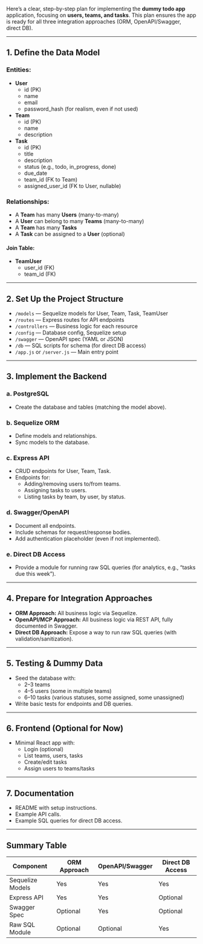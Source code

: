 Here’s a clear, step-by-step plan for implementing the **dummy todo app** application, focusing on **users, teams, and tasks**. This plan ensures the app is ready for all three integration approaches (ORM, OpenAPI/Swagger, direct DB).

---

## 1. **Define the Data Model**

### Entities:
- **User**
  - id (PK)
  - name
  - email
  - password_hash (for realism, even if not used)
- **Team**
  - id (PK)
  - name
  - description
- **Task**
  - id (PK)
  - title
  - description
  - status (e.g., todo, in_progress, done)
  - due_date
  - team_id (FK to Team)
  - assigned_user_id (FK to User, nullable)

### Relationships:
- A **Team** has many **Users** (many-to-many)
- A **User** can belong to many **Teams** (many-to-many)
- A **Team** has many **Tasks**
- A **Task** can be assigned to a **User** (optional)

#### Join Table:
- **TeamUser**
  - user_id (FK)
  - team_id (FK)

---

## 2. **Set Up the Project Structure**

- `/models` — Sequelize models for User, Team, Task, TeamUser
- `/routes` — Express routes for API endpoints
- `/controllers` — Business logic for each resource
- `/config` — Database config, Sequelize setup
- `/swagger` — OpenAPI spec (YAML or JSON)
- `/db` — SQL scripts for schema (for direct DB access)
- `/app.js` or `/server.js` — Main entry point

---

## 3. **Implement the Backend**

### a. **PostgreSQL**
- Create the database and tables (matching the model above).

### b. **Sequelize ORM**
- Define models and relationships.
- Sync models to the database.

### c. **Express API**
- CRUD endpoints for User, Team, Task.
- Endpoints for:
  - Adding/removing users to/from teams.
  - Assigning tasks to users.
  - Listing tasks by team, by user, by status.

### d. **Swagger/OpenAPI**
- Document all endpoints.
- Include schemas for request/response bodies.
- Add authentication placeholder (even if not implemented).

### e. **Direct DB Access**
- Provide a module for running raw SQL queries (for analytics, e.g., “tasks due this week”).

---

## 4. **Prepare for Integration Approaches**

- **ORM Approach:** All business logic via Sequelize.
- **OpenAPI/MCP Approach:** All business logic via REST API, fully documented in Swagger.
- **Direct DB Approach:** Expose a way to run raw SQL queries (with validation/sanitization).

---

## 5. **Testing & Dummy Data**

- Seed the database with:
  - 2–3 teams
  - 4–5 users (some in multiple teams)
  - 6–10 tasks (various statuses, some assigned, some unassigned)
- Write basic tests for endpoints and DB queries.

---

## 6. **Frontend (Optional for Now)**
- Minimal React app with:
  - Login (optional)
  - List teams, users, tasks
  - Create/edit tasks
  - Assign users to teams/tasks

---

## 7. **Documentation**
- README with setup instructions.
- Example API calls.
- Example SQL queries for direct DB access.

---

## **Summary Table**

| Component        | ORM Approach | OpenAPI/Swagger | Direct DB Access |
| ---------------- | ------------ | --------------- | ---------------- |
| Sequelize Models | Yes          | Yes             | Yes              |
| Express API      | Yes          | Yes             | Optional         |
| Swagger Spec     | Optional     | Yes             | Optional         |
| Raw SQL Module   | Optional     | Optional        | Yes              |
